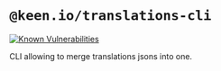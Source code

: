# `@keen.io/translations-cli`

[![Known Vulnerabilities](https://snyk.io/test/github/keen/keen/badge.svg?targetFile=packages/query/package.json)](https://snyk.io/test/github/keen/keen?targetFile=packages/utils/package.json)

CLI allowing to merge translations jsons into one.